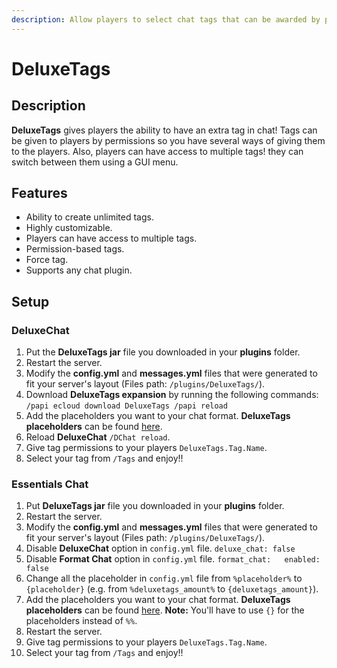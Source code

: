 ```yaml
---
description: Allow players to select chat tags that can be awarded by permission!
---
```


# DeluxeTags

## Description

**DeluxeTags** gives players the ability to have an extra tag in chat! Tags can be given to players by permissions so you have several ways of giving them to the players. Also, players can have access to multiple tags! they can switch between them using a GUI menu.

## Features

* Ability to create unlimited tags.
* Highly customizable.
* Players can have access to multiple tags.
* Permission-based tags.
* Force tag.
* Supports any chat plugin.

## Setup

### DeluxeChat

1. Put the **DeluxeTags jar** file you downloaded in your **plugins** folder.
2. Restart the server.
3. Modify the **config.yml** and **messages.yml** files that were generated to fit your server's layout \(Files path: `/plugins/DeluxeTags/`\).
4. Download **DeluxeTags expansion** by running the following commands: `/papi ecloud download DeluxeTags /papi reload`
5. Add the placeholders you want to your chat format. **DeluxeTags placeholders** can be found [here](placeholders.md).
6. Reload **DeluxeChat** `/DChat reload`.
7. Give tag permissions to your players `DeluxeTags.Tag.Name`.
8. Select your tag from `/Tags` and enjoy!!

### Essentials Chat

1. Put **DeluxeTags jar** file you downloaded in your **plugins** folder.
2. Restart the server.
3. Modify the **config.yml** and **messages.yml** files that were generated to fit your server's layout \(Files path: `/plugins/DeluxeTags/`\).
4. Disable **DeluxeChat** option in `config.yml` file. `deluxe_chat: false`
5. Disable **Format Chat** option in `config.yml` file. `format_chat:   enabled: false`
6. Change all the placeholder in `config.yml` file from `%placeholder%` to `{placeholder}` \(e.g. from `%deluxetags_amount%` to `{deluxetags_amount}`\).
7. Add the placeholders you want to your chat format. **DeluxeTags placeholders** can be found [here](placeholders.md). **Note:** You'll have to use `{}` for the placeholders instead of `%%`.
8. Restart the server.
9. Give tag permissions to your players `DeluxeTags.Tag.Name`.
10. Select your tag from `/Tags` and enjoy!!

